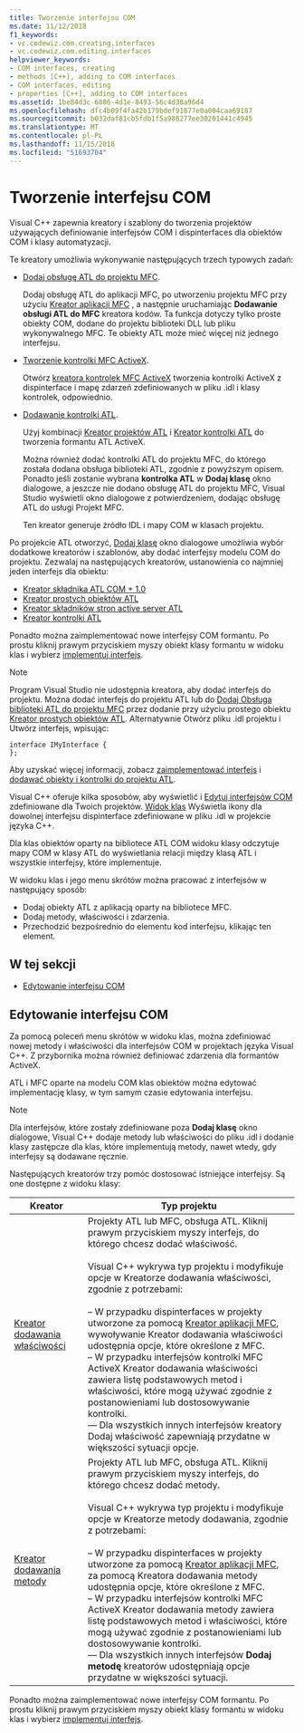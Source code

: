```yaml
---
title: Tworzenie interfejsu COM
ms.date: 11/12/2018
f1_keywords:
- vc.codewiz.com.creating.interfaces
- vc.codewiz.com.editing.interfaces
helpviewer_keywords:
- COM interfaces, creating
- methods [C++], adding to COM interfaces
- COM interfaces, editing
- properties [C++], adding to COM interfaces
ms.assetid: 1be84d3c-6886-4d1e-8493-56c4d38a96d4
ms.openlocfilehash: dfc4b09f4fa42b179bdef91877e0a004caa69187
ms.sourcegitcommit: b032daf81cb5fdb1f5a988277ee30201441c4945
ms.translationtype: MT
ms.contentlocale: pl-PL
ms.lasthandoff: 11/15/2018
ms.locfileid: "51693704"
---
```

# <a name="create-a-com-interface"></a>Tworzenie interfejsu COM

Visual C++ zapewnia kreatory i szablony do tworzenia projektów używających definiowanie interfejsów COM i dispinterfaces dla obiektów COM i klasy automatyzacji.

Te kreatory umożliwia wykonywanie następujących trzech typowych zadań:

- [Dodaj obsługę ATL do projektu MFC](../mfc/reference/adding-atl-support-to-your-mfc-project.md).

  Dodaj obsługę ATL do aplikacji MFC, po utworzeniu projektu MFC przy użyciu [Kreator aplikacji MFC](../mfc/reference/mfc-application-wizard.md) , a następnie uruchamiając **Dodawanie obsługi ATL do MFC** kreatora kodów. Ta funkcja dotyczy tylko proste obiekty COM, dodane do projektu biblioteki DLL lub pliku wykonywalnego MFC. Te obiekty ATL może mieć więcej niż jednego interfejsu.

- [Tworzenie kontrolki MFC ActiveX](../mfc/reference/creating-an-mfc-activex-control.md).

  Otwórz [kreatora kontrolek MFC ActiveX](../mfc/reference/mfc-activex-control-wizard.md) tworzenia kontrolki ActiveX z dispinterface i mapę zdarzeń zdefiniowanych w pliku .idl i klasy kontrolek, odpowiednio.

- [Dodawanie kontrolki ATL](../atl/reference/adding-an-atl-control.md).

  Użyj kombinacji [Kreator projektów ATL](../atl/reference/atl-project-wizard.md) i [Kreator kontrolki ATL](../atl/reference/atl-control-wizard.md) do tworzenia formantu ATL ActiveX.

  Można również dodać kontrolki ATL do projektu MFC, do którego została dodana obsługa biblioteki ATL, zgodnie z powyższym opisem. Ponadto jeśli zostanie wybrana **kontrolka ATL** w **Dodaj klasę** okno dialogowe, a jeszcze nie dodano obsługę ATL do projektu MFC, Visual Studio wyświetli okno dialogowe z potwierdzeniem, dodając obsługę ATL do usługi Projekt MFC.

  Ten kreator generuje źródło IDL i mapy COM w klasach projektu.

Po projekcie ATL otworzyć, [Dodaj klasę](../ide/add-class-dialog-box.md) okno dialogowe umożliwia wybór dodatkowe kreatorów i szablonów, aby dodać interfejsy modelu COM do projektu. Zezwalaj na następujących kreatorów, ustanowienia co najmniej jeden interfejs dla obiektu:

- [Kreator składnika ATL COM + 1.0](../atl/reference/atl-com-plus-1-0-component-wizard.md)
- [Kreator prostych obiektów ATL](../atl/reference/atl-simple-object-wizard.md)
- [Kreator składników stron active server ATL](../atl/reference/atl-active-server-page-component-wizard.md)
- [Kreator kontrolki ATL](../atl/reference/atl-control-wizard.md)

Ponadto można zaimplementować nowe interfejsy COM formantu. Po prostu kliknij prawym przyciskiem myszy obiekt klasy formantu w widoku klas i wybierz [implementuj interfejs](../ide/implement-interface-wizard.md).

> [!NOTE]
> Program Visual Studio nie udostępnia kreatora, aby dodać interfejs do projektu. Można dodać interfejs do projektu ATL lub do [Dodaj Obsługa biblioteki ATL do projektu MFC](../mfc/reference/adding-atl-support-to-your-mfc-project.md) przez dodanie przy użyciu prostego obiektu [Kreator prostych obiektów ATL](../atl/reference/atl-simple-object-wizard.md). Alternatywnie Otwórz pliku .idl projektu i Utwórz interfejs, wpisując:

```
interface IMyInterface {
};
```

Aby uzyskać więcej informacji, zobacz [zaimplementować interfejs](../ide/implementing-an-interface-visual-cpp.md) i [dodawać obiekty i kontrolki do projektu ATL](../atl/reference/adding-objects-and-controls-to-an-atl-project.md).

Visual C++ oferuje kilka sposobów, aby wyświetlić i [Edytuj interfejsów COM](#edit-a-com-interface) zdefiniowane dla Twoich projektów. [Widok klas](/visualstudio/ide/viewing-the-structure-of-code) Wyświetla ikony dla dowolnej interfejsu dispinterface zdefiniowane w pliku .idl w projekcie języka C++.

Dla klas obiektów oparty na bibliotece ATL COM widoku klasy odczytuje mapy COM w klasy ATL do wyświetlania relacji między klasą ATL i wszystkie interfejsy, które implementuje.

W widoku klas i jego menu skrótów można pracować z interfejsów w następujący sposób:

- Dodaj obiekty ATL z aplikacją oparty na bibliotece MFC.
- Dodaj metody, właściwości i zdarzenia.
- Przechodzić bezpośrednio do elementu kod interfejsu, klikając ten element.

## <a name="in-this-section"></a>W tej sekcji

- [Edytowanie interfejsu COM](#edit-a-com-interface)

## <a name="edit-a-com-interface"></a>Edytowanie interfejsu COM

Za pomocą poleceń menu skrótów w widoku klas, można zdefiniować nowej metody i właściwości dla interfejsów COM w projektach języka Visual C++. Z przybornika można również definiować zdarzenia dla formantów ActiveX.

ATL i MFC oparte na modelu COM klas obiektów można edytować implementację klasy, w tym samym czasie edytowania interfejsu.

> [!NOTE]
> Dla interfejsów, które zostały zdefiniowane poza **Dodaj klasę** okno dialogowe, Visual C++ dodaje metody lub właściwości do pliku .idl i dodanie klasy zastępcze dla klas, które implementują metody, nawet wtedy, gdy interfejsy są dodawane ręcznie.

Następujących kreatorów trzy pomóc dostosować istniejące interfejsy. Są one dostępne z widoku klasy:

|Kreator|Typ projektu|
|------------|------------------|
|[Kreator dodawania właściwości](../ide/names-add-property-wizard.md)|Projekty ATL lub MFC, obsługa ATL. Kliknij prawym przyciskiem myszy interfejs, do którego chcesz dodać właściwość.<br /><br />Visual C++ wykrywa typ projektu i modyfikuje opcje w Kreatorze dodawania właściwości, zgodnie z potrzebami:<br /><br />– W przypadku dispinterfaces w projekty utworzone za pomocą [Kreator aplikacji MFC](../mfc/reference/mfc-application-wizard.md), wywoływanie Kreator dodawania właściwości udostępnia opcje, które określone z MFC.<br />– W przypadku interfejsów kontrolki MFC ActiveX Kreator dodawania właściwości zawiera listę podstawowych metod i właściwości, które mogą używać zgodnie z postanowieniami lub dostosowywanie kontrolki.<br />— Dla wszystkich innych interfejsów kreatory Dodaj właściwość zapewniają przydatne w większości sytuacji opcje.|
|[Kreator dodawania metody](../ide/add-method-wizard.md)|Projekty ATL lub MFC, obsługa ATL. Kliknij prawym przyciskiem myszy interfejs, do którego chcesz dodać metody.<br /><br />Visual C++ wykrywa typ projektu i modyfikuje opcje w Kreatorze metody dodawania, zgodnie z potrzebami:<br /><br />– W przypadku dispinterfaces w projekty utworzone za pomocą [Kreator aplikacji MFC](../mfc/reference/mfc-application-wizard.md), za pomocą Kreatora dodawania metody udostępnia opcje, które określone z MFC.<br />– W przypadku interfejsów kontrolki MFC ActiveX Kreator dodawania metody zawiera listę podstawowych metod i właściwości, które mogą używać zgodnie z postanowieniami lub dostosowywanie kontrolki.<br />— Dla wszystkich innych interfejsów **Dodaj metodę** kreatorów udostępniają opcje przydatne w większości sytuacji.|

Ponadto można zaimplementować nowe interfejsy COM formantu. Po prostu kliknij prawym przyciskiem myszy obiekt klasy formantu w widoku klas i wybierz [implementuj interfejs](../ide/implement-interface-wizard.md).
